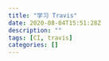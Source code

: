 ```yaml
---
title: "学习 Travis"
date: 2020-08-04T15:51:28Z
description: ""
tags: [CI, travis]
categories: []
---
```

